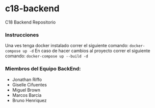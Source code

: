 # c18-backend

C18 Backend Repositorio

### Instrucciones

Una ves tenga docker instalado correr el siguiente comando:
`docker-compose up -d`
En caso de hacer cambios al proyecto correr el siguiente comando:
`docker-compose up --build -d`

### Miembros del Equipo BackEnd:

- Jonathan Riffo
- Giselle Cifuentes
- Miguel Brown
- Marcos Barcia
- Bruno Henriquez